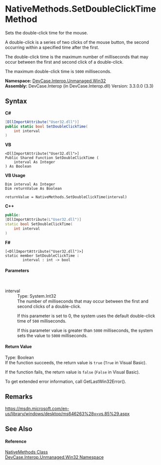 # NativeMethods.SetDoubleClickTime Method 
 

Sets the double-click time for the mouse. 

 A double-click is a series of two clicks of the mouse button, the second occurring within a specified time after the first. 

 The double-click time is the maximum number of milliseconds that may occur between the first and second click of a double-click. 

 The maximum double-click time is `5000` milliseconds.

**Namespace:**&nbsp;<a href="N_DevCase_Interop_Unmanaged_Win32">DevCase.Interop.Unmanaged.Win32</a><br />**Assembly:**&nbsp;DevCase.Interop (in DevCase.Interop.dll) Version: 3.3.0.0 (3.3)

## Syntax

**C#**<br />
``` C#
[DllImportAttribute("User32.dll")]
public static bool SetDoubleClickTime(
	int interval
)
```

**VB**<br />
``` VB
<DllImportAttribute("User32.dll">]
Public Shared Function SetDoubleClickTime ( 
	interval As Integer
) As Boolean
```

**VB Usage**<br />
``` VB Usage
Dim interval As Integer
Dim returnValue As Boolean

returnValue = NativeMethods.SetDoubleClickTime(interval)
```

**C++**<br />
``` C++
public:
[DllImportAttribute(L"User32.dll")]
static bool SetDoubleClickTime(
	int interval
)
```

**F#**<br />
``` F#
[<DllImportAttribute("User32.dll")>]
static member SetDoubleClickTime : 
        interval : int -> bool 

```


#### Parameters
&nbsp;<dl><dt>interval</dt><dd>Type: System.Int32<br />The number of milliseconds that may occur between the first and second clicks of a double-click. 

 If this parameter is set to 0, the system uses the default double-click time of `500` milliseconds. 

 If this parameter value is greater than `5000` milliseconds, the system sets the value to `5000` milliseconds.</dd></dl>

#### Return Value
Type: Boolean<br />If the function succeeds, the return value is `true` (`True` in Visual Basic). 

 If the function fails, the return value is `false` (`False` in Visual Basic). 

 To get extended error information, call GetLastWin32Error().

## Remarks
<a href="https://msdn.microsoft.com/en-us/library/windows/desktop/ms646263%28v=vs.85%29.aspx" target="_blank">https://msdn.microsoft.com/en-us/library/windows/desktop/ms646263%28v=vs.85%29.aspx</a>

## See Also


#### Reference
<a href="T_DevCase_Interop_Unmanaged_Win32_NativeMethods">NativeMethods Class</a><br /><a href="N_DevCase_Interop_Unmanaged_Win32">DevCase.Interop.Unmanaged.Win32 Namespace</a><br />